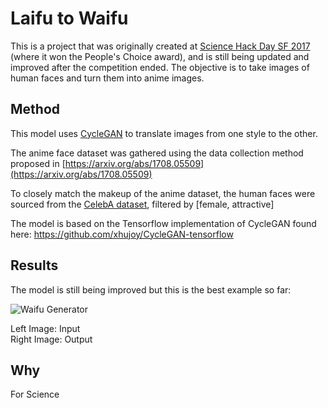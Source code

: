 # Laifu to Waifu
This is a project that was originally created at [Science Hack Day SF 2017](http://sf.sciencehackday.org/) (where it won the People's Choice award), and is still being updated and improved after the competition ended. The objective is to take images of human faces and turn them into anime images.

## Method
This model uses [CycleGAN](https://github.com/junyanz/CycleGAN) to translate images from one style to the other.

The anime face dataset was gathered using the data collection method proposed in [https://arxiv.org/abs/1708.05509](https://arxiv.org/abs/1708.05509)

To closely match the makeup of the anime dataset, the human faces were sourced from the [CelebA dataset](http://mmlab.ie.cuhk.edu.hk/projects/CelebA.html), filtered by [female, attractive]

The model is based on the Tensorflow implementation of CycleGAN found here:
https://github.com/xhujoy/CycleGAN-tensorflow

## Results
The model is still being improved but this is the best example so far:

![Waifu Generator](https://i.imgur.com/0v8R5Vl.png)

Left Image: Input<br />
Right Image: Output

## Why
For Science
